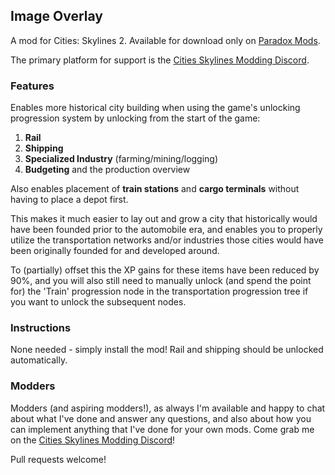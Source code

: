 ## Image Overlay
A mod for Cities: Skylines 2.  Available for download only on [Paradox Mods](https://mods.paradoxplaza.com/mods/74535/Windows).

The primary platform for support is the [Cities Skylines Modding Discord](https://discord.gg/HTav7ARPs2).

### Features
Enables more historical city building when using the game's unlocking progression system by unlocking from the start of the game:
1. **Rail**
1. **Shipping**
1. **Specialized Industry** (farming/mining/logging)
1. **Budgeting** and the production overview

Also enables placement of **train stations** and **cargo terminals** without having to place a depot first.

This makes it much easier to lay out and grow a city that historically would have been founded prior to the automobile era, and enables you to properly utilize the transportation networks and/or industries those cities would have been originally founded for and developed around.

To (partially) offset this the XP gains for these items have been reduced by 90%, and you will also still need to manually unlock (and spend the point for) the 'Train' progression node in the transportation progression tree if you want to unlock the subsequent nodes.		

### Instructions
None needed - simply install the mod!  Rail and shipping should be unlocked automatically.

### Modders
Modders (and aspiring modders!), as always I'm available and happy to chat about what I've done and answer any questions, and also about how you can implement anything that I've done for your own mods.  Come grab me on the [Cities Skylines Modding Discord](https://discord.gg/HTav7ARPs2)!

Pull requests welcome!